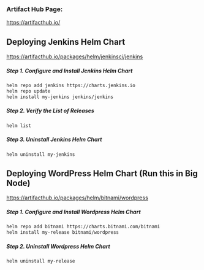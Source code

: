 ### Artifact Hub Page:

https://artifacthub.io/


## Deploying Jenkins Helm Chart

https://artifacthub.io/packages/helm/jenkinsci/jenkins

##### Step 1. Configure and Install Jenkins Helm Chart

```sh
helm repo add jenkins https://charts.jenkins.io
helm repo update
helm install my-jenkins jenkins/jenkins
```
##### Step 2. Verify the List of Releases

```sh
helm list
```
##### Step 3. Uninstall Jenkins Helm Chart

```sh
helm uninstall my-jenkins
```

## Deploying WordPress Helm Chart (Run this in Big Node)

https://artifacthub.io/packages/helm/bitnami/wordpress

##### Step 1. Configure and Install Wordpress Helm Chart

```sh
helm repo add bitnami https://charts.bitnami.com/bitnami
helm install my-release bitnami/wordpress
```

##### Step 2. Uninstall Wordpress Helm Chart

```sh
helm uninstall my-release
```
